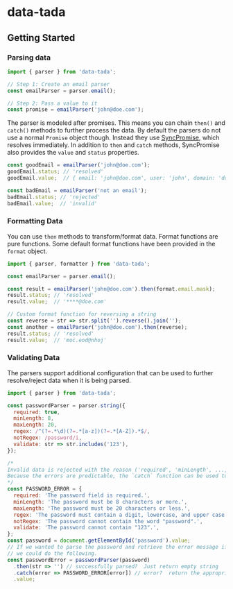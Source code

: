# data-tada

## Getting Started

### Parsing data
```js
import { parser } from 'data-tada';

// Step 1: Create an email parser
const emailParser = parser.email();

// Step 2: Pass a value to it
const promise = emailParser('john@doe.com');
```

The parser is modeled after promises.  This means you can chain `then()` and `catch()` methods to further process the
data. By default the parsers do not use a normal `Promise` object though.  Instead they use
[SyncPromise](api.sync-promise.md), which resolves immediately.  In addition to `then` and `catch` methods,
SyncPromise also provides the `value` and `status` properties.

```js
const goodEmail = emailParser('john@doe.com');
goodEmail.status; // 'resolved'
goodEmail.value;  // { email: 'john@doe.com', user: 'john', domain: 'doe.com' }

const badEmail = emailParser('not an email');
badEmail.status; // 'rejected'
badEmail.value;  // 'invalid'
```

### Formatting Data
You can use `then` methods to transform/format data.  Format functions are pure functions.  Some default format
functions have been provided in the `format` object.
```js
import { parser, formatter } from 'data-tada';

const emailParser = parser.email();

const result = emailParser('john@doe.com').then(format.email.mask);
result.status; // 'resolved'
result.value;  // '****@doe.com'

// Custom format function for reversing a string
const reverse = str => str.split('').reverse().join('');
const another = emailParser('john@doe.com').then(reverse);
result.status; // 'resolved'
result.value;  // 'moc.eod@nhoj'
```

### Validating Data
The parsers support additional configuration that can be used to further resolve/reject data when it is being parsed.
```js
import { parser } from 'data-tada';

const passwordParser = parser.string({
  required: true,
  minLength: 8,
  maxLength: 20,
  regex: /^(?=.*\d)(?=.*[a-z])(?=.*[A-Z]).*$/,
  notRegex: /password/i,
  validate: str => str.includes('123'),
});

/*
Invalid data is rejected with the reason ('required', 'minLength', ..., 'validate').
Because the errors are predictable, the `catch` function can be used to generate error messages.
*/
const PASSWORD_ERROR = {
  required: 'The password field is required.',
  minLength: 'The password must be 8 characters or more.',
  maxLength: 'The password must be 20 characters or less.',
  regex: 'The password must contain a digit, lowercase, and upper case letters.',
  notRegex: 'The password cannot contain the word "password".',
  validate: 'The password cannot contain "123".',
};
const password = document.getElementById('password').value;
// If we wanted to parse the password and retrieve the error message if invalid, or an empty string if valid
// we could do the following.
const passwordError = passwordParser(password)
  .then(str => '') // successfully parsed?  Just return empty string
  .catch(error => PASSWORD_ERROR[error]) // error?  return the appropriate error message
  .value;
```
